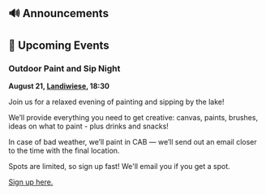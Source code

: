 ## 🔊 Announcements

## 📅 Upcoming Events

### Outdoor Paint and Sip Night

**August 21, [Landiwiese](https://goo.gl/maps/NdGMJ1bC8QPoWqvH6), 18:30**

Join us for a relaxed evening of painting and sipping by the lake! 

We’ll provide everything you need to get creative: canvas, paints, brushes, ideas on what to paint - plus drinks and snacks! 

In case of bad weather, we’ll paint in CAB — we’ll send out an email closer to the time with the final location.

Spots are limited, so sign up fast! We'll email you if you get a spot. 

[Sign up here.](https://forms.gle/tQmWaZ7LuiYsvwFM8)
